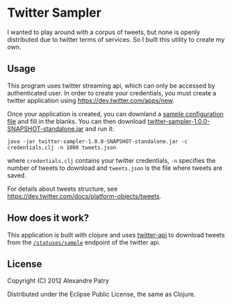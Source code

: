 # Twitter Sampler

I wanted to play around with a corpus of tweets, but none is openly
distributed due to twitter terms of services. So I built this utility
to create my own.

## Usage

This program uses twitter streaming api, which can only be accessed by
authenticated user. In order to create your credentials, you must
create a twitter application using https://dev.twitter.com/apps/new.

Once your application is created, you can downland a
[sample configuration file](https://raw.github.com/apatry/twitter-sampler/master/credentials.clj)
and fill in the blanks. You can then
download [twitter-sampler-1.0.0-SNAPSHOT-standalone.jar](https://github.com/downloads/apatry/twitter-sampler/twitter-sampler-1.0.0-SNAPSHOT-standalone.jar)
and run it:

	java -jar twitter-sampler-1.0.0-SNAPSHOT-standalone.jar -c credentials.clj -n 1000 tweets.json

where `credentials.clj` contains your twitter credentials, `-n`
specifies the number of tweets to download and `tweets.json` is the
file where tweets are saved.

For details about tweets structure, see
https://dev.twitter.com/docs/platform-objects/tweets.

## How does it work?

This application is built with clojure and uses
[twitter-api](https://github.com/adamwynne/twitter-api) to download
tweets from the
[`/statuses/sample`](https://dev.twitter.com/docs/api/1.1/get/statuses/sample)
endpoint of the twitter api.

## License

Copyright (C) 2012 Alexandre Patry

Distributed under the Eclipse Public License, the same as Clojure.
